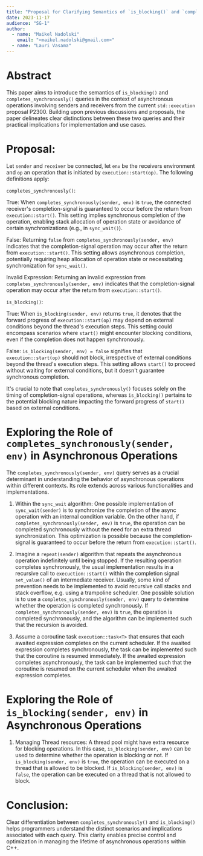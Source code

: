 ```yaml
---
title: "Proposal for Clarifying Semantics of `is_blocking()` and `completes_synchronously()` for Asynchronous Operations"
date: 2023-11-17
audience: "SG-1"
author:
  - name: "Maikel Nadolski"
    email: "<maikel.nadolski@gmail.com>"
  - name: "Lauri Vasama"
---
```


# Abstract

This paper aims to introduce the semantics of `is_blocking()` and `completes_synchronously()` queries in the context of asynchronous operations involving senders and receivers from the current `std::execution` proposal P2300. Building upon previous discussions and proposals, the paper delineates clear distinctions between these two queries and their practical implications for implementation and use cases.

# Proposal:

Let `sender` and `receiver` be connected, let `env` be the receivers environment and `op` an operation that is initiated by `execution::start(op)`. The following definitions apply:

`completes_synchronously()`:

True: When `completes_synchronously(sender, env)` is `true`, the connected receiver's completion-signal is guaranteed to occur before the return from `execution::start()`. This setting implies synchronous completion of the operation, enabling stack allocation of operation state or avoidance of certain synchronizations (e.g., in `sync_wait()`).

False: Returning `false` from `completes_synchronously(sender, env)` indicates that the completion-signal operation may occur after the return from `execution::start()`. This setting allows asynchronous completion, potentially requiring heap allocation of operation state or necessitating synchronization for `sync_wait()`.

Invalid Expression: Returning an invalid expression from `completes_synchronously(sender, env)` indicates that the completion-signal operation may occur after the return from `execution::start()`.

`is_blocking()`:

True: When `is_blocking(sender, env)` returns `true`, it denotes that the forward progress of `execution::start(op)` may depend on external conditions beyond the thread's execution steps. This setting could encompass scenarios where `start()` might encounter blocking conditions, even if the completion does not happen synchronously.

False: `is_blocking(sender, env) = false` signifies that `execution::start(op)` should not block, irrespective of external conditions beyond the thread's execution steps. This setting allows `start()` to proceed without waiting for external conditions, but it doesn't guarantee synchronous completion.

It's crucial to note that `completes_synchronously()` focuses solely on the timing of completion-signal operations, whereas `is_blocking()` pertains to the potential blocking nature impacting the forward progress of `start()` based on external conditions.

# Exploring the Role of `completes_synchronously(sender, env)` in Asynchronous Operations

The `completes_synchronously(sender, env)` query serves as a crucial determinant in understanding the behavior of asynchronous operations within different contexts. Its role extends across various functionalities and implementations.

1. Within the `sync_wait` algorithm: One possible implementation of `sync_wait(sender)` is to synchronize the completion of the async operation with an internal condition variable. On the other hand, if `completes_synchronously(sender, env)` is `true`, the operation can be completed synchronously without the need for an extra thread synchronization. This optimization is possible because the completion-signal is guaranteed to occur before the return from `execution::start()`.

2. Imagine a `repeat(sender)` algorithm that repeats the asynchronous operation indefinitely until being stopped. 
If the resulting operation completes synchronously, the usual implementation results in a recursive call to `execuction::start()` within the completion signal `set_value()` of an intermediate receiver. Usually, some kind of prevention needs to be implemented to avoid recursive call stacks and stack overflow, e.g. using a trampoline scheduler.
One possible solution is to use a `completes_synchronously(sender, env)` query to determine whether the operation is completed synchronously. If `completes_synchronously(sender, env)` is `true`, the operation is completed synchronously, and the algorithm can be implemented such that the recursion is avoided.

3. Assume a coroutine task `execution::task<T>` that ensures that each awaited expression completes on the current scheduler. If the awaited expression completes synchronously, the task can be implemented such that the coroutine is resumed immediately. If the awaited expression completes asynchronously, the task can be implemented such that the coroutine is resumed on the current scheduler when the awaited expression completes.

# Exploring the Role of `is_blocking(sender, env)` in Asynchronous Operations

1. Managing Thread resources: A thread pool might have extra resource for blocking operations. In this case, `is_blocking(sender, env)` can be used to determine whether the operation is blocking or not. If `is_blocking(sender, env)` is `true`, the operation can be executed on a thread that is allowed to be blocked. If `is_blocking(sender, env)` is `false`, the operation can be executed on a thread that is not allowed to block.

# Conclusion:

Clear differentiation between `completes_synchronously()` and `is_blocking()` helps programmers understand the distinct scenarios and implications associated with each query. This clarity enables precise control and optimization in managing the lifetime of asynchronous operations within C++.
